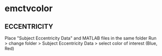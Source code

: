 # emctvcolor
## ECCENTRICITY
Place "Subject Eccentricity Data" and MATLAB files in the same folder
Run > change folder > Subject Eccentricity Data > select color of interest (Blue, Red)
